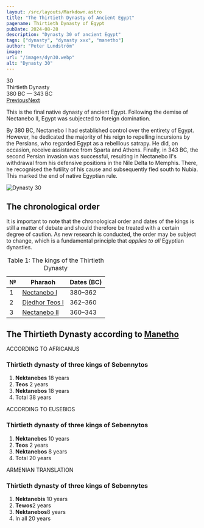 ```yaml
---
layout: /src/layouts/Markdown.astro
title: "The Thirtieth Dynasty of Ancient Egypt"
pagename: Thirtieth Dynasty of Egypt
pubDate: 2024-08-28
description: "Dynasty 30 of ancient Egypt"
tags: ["dynasty", "dynasty xxx", "manetho"]
author: "Peter Lundström"
image:
url: "/images/dyn30.webp"
alt: "Dynasty 30"
---
```


<div class="dynruta float-right ml-4 mb-3 mt-4">
	<div class="flex flex-col justify-center items-center [text-shadow:_0_1px_0_rgb(255_255_255_/_20%)]">
		<div class="text-9xl font-bold [text-shadow:_0_1px_0_rgb(255_255_255_/_40%)]">30</div>
		<div>Thirtieth Dynasty</div>
		<div>380 BC &mdash; 343 BC</div>
		<div class="w-full flex justify-between"><a href="/dynasty/29">Previous</a><a href="/dynasty/31">Next</a></div>
	</div>
</div>

<p class="lead">
This is the final native dynasty of ancient Egypt. Following the demise of Nectanebo II, Egypt was subjected to foreign domination. 
</p>
<p>
By 380 BC, Nectanebo I had established control over the entirety of Egypt. However, he dedicated the majority of his reign to repelling incursions by the Persians, who regarded Egypt as a rebellious satrapy. He did, on occasion, receive assistance from Sparta and Athens. Finally, in 343 BC, the second Persian invasion was successful, resulting in Nectanebo II's withdrawal from his defensive positions in the Nile Delta to Memphis. There, he recognised the futility of his cause and subsequently fled south to Nubia. This marked the end of native Egyptian rule.
</p>
<img class="w-full rounded-sm sm:rounded-xl my-10" src="/images/dyn30.webp" alt="Dynasty 30">

<h2>The chronological order</h2>
<p>
It is important to note that the chronological order and dates of the kings is still a matter of debate and should therefore be treated with a certain degree of caution. As new research is conducted, the order may be subject to change, which is a fundamental principle that <i>applies to all</i> Egyptian dynasties.
</p>

<table>
	<caption class="py-2 text-sm">Table 1: The kings of the Thirtieth Dynasty</caption>
	<thead>
		<tr>
			<th scope="col" class="w-5 text-center">№</th>
			<th scope="col" class="pl-3">Pharaoh</th>
			<th scope="col" class="pl-3">Dates (BC)</th>
		</tr>
	</thead>
	<tbody>
		<tr><td>1</td><td><a href="/pharaohs/Nectanebo-I">Nectanebo I</a></td><td>380&ndash;362</td></tr>
		<tr><td>2</td><td><a href="/pharaohs/Djedhor-Teos-I">Djedhor Teos I</a></td><td>362&ndash;360</td></tr>
		<tr><td>3</td><td><a href="/pharaohs/Nectanebo-II">Nectanebo II</a></td><td>360&ndash;343</td></tr>
	</tbody>
</table>

<h2 class="mt-10 pb-6 text-wrap">The Thirtieth Dynasty according to <a href="/kinglists/manetho">Manetho</a></h2>

<div class="dynasty">
	<div class="w-full">
		<div class="according">ACCORDING TO AFRICANUS</div>
		<h3>Thirtieth dynasty of three kings of Sebennytos</h3>
		<ol class="farao">
			<li><b>Nektanebes</b> <span class="y">18 years</span></li>
			<li><b>Teos</b> <span class="y">2 years</span></li>
			<li><b>Nektanebos</b> <span class="y">18 years</span></li>
			<li class="total">Total <span class="y">38 years</span></li>
		</ol>
	</div>
	<div class="w-full">
		<div class="according">ACCORDING TO EUSEBIOS</div>
		<h3>Thirtieth dynasty of three kings of Sebennytos</h3>
		<ol class="farao">
			<li><b>Nektanebes</b> <span class="y">10 years</span></li>
			<li><b>Teos</b> <span class="y">2 years</span></li>
			<li><b>Nektanebos</b> <span class="y">8 years</span></li>
			<li class="total">Total <span class="y">20 years</span></li>
		</ol>
	</div>
	<div class="w-full">
		<div class="according">ARMENIAN TRANSLATION</div>
		<h3>Thirtieth dynasty of three kings of Sebennytes</h3>
		<ol class="farao">
			<li><b lang="xcl">Nektanebis</b> <span class="y">10 years</span></li>
			<li><b lang="xcl">Tewos</b><span class="y">2 years</span></li>
			<li><b lang="xcl">Nektanebos</b><span class="y">8 years</span></li>
			<li class="total">In all <span class="y">20 years </span></li>
		</ol>
	</div>
</div>
